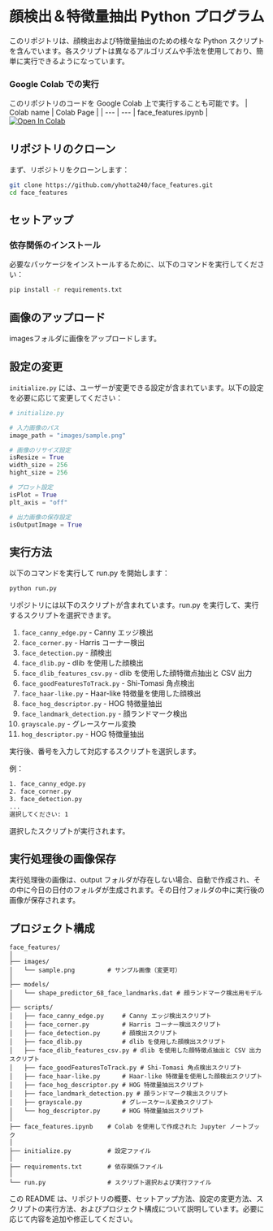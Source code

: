 # 顔検出＆特徴量抽出 Python プログラム

このリポジトリは、顔検出および特徴量抽出のための様々な Python スクリプトを含んでいます。各スクリプトは異なるアルゴリズムや手法を使用しており、簡単に実行できるようになっています。

### Google Colab での実行
このリポジトリのコードを Google Colab 上で実行することも可能です。
| Colab name | Colab Page |
| --- | --- |
face_features.ipynb | [![Open In Colab](https://colab.research.google.com/assets/colab-badge.svg)](https://colab.research.google.com/github/yhotta240/face_features/blob/main/face_features.ipynb)  


## リポジトリのクローン

まず、リポジトリをクローンします：

```bash
git clone https://github.com/yhotta240/face_features.git
cd face_features
```

## セットアップ

### 依存関係のインストール

必要なパッケージをインストールするために、以下のコマンドを実行してください：

```bash
pip install -r requirements.txt

```

## 画像のアップロード
imagesフォルダに画像をアップロードします。

## 設定の変更

`initialize.py` には、ユーザーが変更できる設定が含まれています。以下の設定を必要に応じて変更してください：

```python
# initialize.py

# 入力画像のパス
image_path = "images/sample.png"

# 画像のリサイズ設定
isResize = True
width_size = 256
hight_size = 256

# プロット設定
isPlot = True
plt_axis = "off"

# 出力画像の保存設定
isOutputImage = True

```
## 実行方法

以下のコマンドを実行して run.py を開始します：

```python
python run.py

```

リポジトリには以下のスクリプトが含まれています。run.py を実行して、実行するスクリプトを選択できます。
1. `face_canny_edge.py` - Canny エッジ検出 <br>
2. `face_corner.py` - Harris コーナー検出 <br>
3. `face_detection.py` - 顔検出 <br>
4. `face_dlib.py` - dlib を使用した顔検出 <br>
5. `face_dlib_features_csv.py` - dlib を使用した顔特徴点抽出と CSV 出力 <br>
6. `face_goodFeaturesToTrack.py` - Shi-Tomasi 角点検出 <br>
7. `face_haar-like.py` - Haar-like 特徴量を使用した顔検出 <br>
8. `face_hog_descriptor.py` - HOG 特徴量抽出 <br>
9. `face_landmark_detection.py` - 顔ランドマーク検出 <br>
10. `grayscale.py` - グレースケール変換 <br>
11. `hog_descriptor.py` - HOG 特徴量抽出 <br>

実行後、番号を入力して対応するスクリプトを選択します。

例：

```bash
1. face_canny_edge.py
2. face_corner.py
3. face_detection.py
...
選択してください: 1
```
選択したスクリプトが実行されます。

## 実行処理後の画像保存
実行処理後の画像は、output フォルダが存在しない場合、自動で作成され、その中に今日の日付のフォルダが生成されます。その日付フォルダの中に実行後の画像が保存されます。

## プロジェクト構成
```
face_features/
│
├── images/
│   └── sample.png         # サンプル画像（変更可）
│
├── models/
│   └── shape_predictor_68_face_landmarks.dat # 顔ランドマーク検出用モデル
│
├── scripts/
│   ├── face_canny_edge.py     # Canny エッジ検出スクリプト
│   ├── face_corner.py         # Harris コーナー検出スクリプト
│   ├── face_detection.py      # 顔検出スクリプト
│   ├── face_dlib.py           # dlib を使用した顔検出スクリプト
│   ├── face_dlib_features_csv.py # dlib を使用した顔特徴点抽出と CSV 出力スクリプト
│   ├── face_goodFeaturesToTrack.py # Shi-Tomasi 角点検出スクリプト
│   ├── face_haar-like.py      # Haar-like 特徴量を使用した顔検出スクリプト
│   ├── face_hog_descriptor.py # HOG 特徴量抽出スクリプト
│   ├── face_landmark_detection.py # 顔ランドマーク検出スクリプト
│   ├── grayscale.py           # グレースケール変換スクリプト
│   └── hog_descriptor.py      # HOG 特徴量抽出スクリプト
│
├── face_features.ipynb    # Colab を使用して作成された Jupyter ノートブック
│
├── initialize.py          # 設定ファイル　
│
├── requirements.txt       # 依存関係ファイル
│
└── run.py                 # スクリプト選択および実行ファイル

```
この README は、リポジトリの概要、セットアップ方法、設定の変更方法、スクリプトの実行方法、およびプロジェクト構成について説明しています。必要に応じて内容を追加や修正してください。
